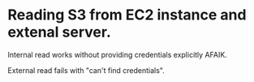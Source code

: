 # Reading S3 from EC2 instance and extenal server.

Internal read works without providing credentials explicitly AFAIK.

External read fails with "can't find credentials".
